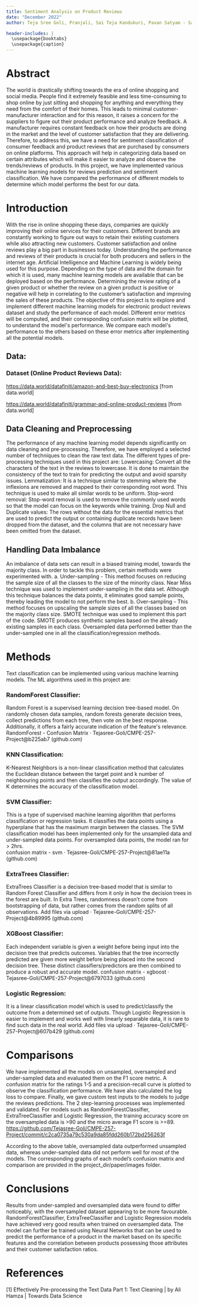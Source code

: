 ```yaml
---
title: Sentiment Analysis on Product Reviews
date: "December 2022"
author: Teja Sree Goli, Pranjali, Sai Teja Kandukuri, Pavan Satyam - San José State University

header-includes: |
  \usepackage{booktabs}
  \usepackage{caption}
---
```


# Abstract

The world is drastically shifting towards the era of online shopping and social media. People find it extremely feasible and less time-consuming to shop online by just sitting and shopping for anything and everything they need from the comfort of their homes. This leads to minimal customer-manufacturer interaction and for this reason, it raises a concern for the suppliers to figure out their product performance and analyze feedback. A manufacturer requires constant feedback on how their products are doing in the market and the level of customer satisfaction that they are delivering. Therefore, to address this, we have a need for sentiment classification of consumer feedback and product reviews that are purchased by consumers on online platforms. This approach will help in categorizing data based on certain attributes which will make it easier to analyze and observe the trends/reviews of products. In this project, we have implemented various machine learning models for reviews prediction and sentiment classification. We have compared the performance of different models to determine which model performs the best for our data. 

# Introduction

With the rise in online shopping these days, companies are quickly improving their online services for their customers. Different brands are constantly working to figure out ways to retain their existing customers while also attracting new customers. Customer satisfaction and online reviews play a big part in businesses today. Understanding the performance and reviews of their products is crucial for both producers and sellers in the internet age. Artificial Intelligence and Machine Learning is widely being used for this purpose. Depending on the type of data and the domain for which it is used, many machine learning models are available that can be deployed based on the performance. Determining the review rating of a given product or whether the review on a given product is positive or negative will help in correlating to the customer’s satisfaction and improving the sales of these products. 
The objective of this project is to explore and implement different machine learning models for electronic product reviews dataset and study the performance of each model. Different error metrics will be computed, and their corresponding confusion matrix will be plotted, to understand the model's performance. We compare each model's performance to the others based on these error metrics after implementing all the potential models. 

## Data:

### Dataset (Online Product Reviews Data):

https://data.world/datafiniti/amazon-and-best-buy-electronics [from data.world]

https://data.world/datafiniti/grammar-and-online-product-reviews [from data.world]

## Data Cleaning and Preprocessing

The performance of any machine learning model depends significantly on data cleaning and pre-processing. Therefore, we have employed a selected number of techniques to clean the raw text data. The different types of pre-processing techniques used in this project are:
Lowercasing: Convert all the characters of the text in the reviews to lowercase. It is done to maintain the consistency of the text to train for predicting the output and avoid sparsity issues.
Lemmatization: It is a technique similar to stemming where the inflexions are removed and mapped to their corresponding root word. This technique is used to make all similar words to be uniform.
Stop-word removal: Stop-word removal is used to remove the commonly used words so that the model can focus on the keywords while training.
Drop Null and Duplicate values: The rows without the data for the essential metrics that are used to predict the output or containing duplicate records have been dropped from the dataset, and the columns that are not necessary have been omitted from the dataset.

## Handling Data Imbalance

An imbalance of data sets can result in a biased training model, towards the majority class. In order to tackle this problem, certain methods were experimented with.
a.    Under-sampling - This method focuses on reducing the sample size of all the classes to the size of the minority class. Near Miss technique was used to implement under-sampling in the data set. Although this technique balances the data points, it eliminates good sample points, thereby leading the model to not perform the best.
b.    Over-sampling - This method focuses on upscaling the sample sizes of all the classes based on the majority class size. SMOTE technique was used to implement this part of the code. SMOTE produces synthetic samples based on the already existing samples in each class. Oversampled data performed better than the under-sampled one in all the classification/regression methods.

# Methods

Text classification can be implemented using various machine learning models. The ML algorithms used in this project are:

### RandomForest Classifier: 

Random Forest is a supervised learning decision tree-based model. On randomly chosen data samples, random forests generate decision trees, collect predictions from each tree, then vote on the best response. Additionally, it offers a fairly accurate indication of the feature's relevance.
RandomForest - Confusion Matrix · Tejasree-Goli/CMPE-257-Project@b225ab7 (github.com)
 
### KNN Classification: 

K-Nearest Neighbors is a non-linear classification method that calculates the Euclidean distance between the target point and k number of neighbouring points and then classifies the output accordingly. The value of K determines the accuracy of the classification model. 

 
### SVM Classifier:

This is a type of supervised machine learning algorithm that performs classification or regression tasks. It classifies the data points using a hyperplane that has the maximum margin between the classes.
The SVM classification model has been implemented only for the unsampled data and under-sampled data points. For oversampled data points, the model ran for > 2hrs.  
confusion matrix - svm · Tejasree-Goli/CMPE-257-Project@81ae11a (github.com)

### ExtraTrees Classifier: 

ExtraTrees Classifier is a decision tree-based model that is similar to Random Forest Classifier and differs from it only in how the decision trees in the forest are built. In Extra Trees, randomness doesn’t come from bootstrapping of data, but rather comes from the random splits of all observations.
Add files via upload · Tejasree-Goli/CMPE-257-Project@4b89995 (github.com)

### XGBoost Classifier: 

 Each independent variable is given a weight before being input into the decision tree that predicts outcomes. Variables that the tree incorrectly predicted are given more weight before being placed into the second decision tree. These distinct classifiers/predictors are then combined to produce a robust and accurate model.
confusion matrix - xgboost · Tejasree-Goli/CMPE-257-Project@6797033 (github.com)

### Logistic Regression: 

It is a linear classification model which is used to predict/classify the outcome from a determined set of outputs. Though Logistic Regression is easier to implement and works well with linearly separable data, it is rare to find such data in the real world.
Add files via upload · Tejasree-Goli/CMPE-257-Project@607b429 (github.com)

# Comparisons

We have implemented all the models on unsampled, oversampled and under-sampled data and evaluated them on the F1 score metric. A confusion matrix for the ratings 1-5 and a precision-recall curve is plotted to observe the classification performance. We have also calculated the log loss to compare. Finally, we gave custom test inputs to the models to judge the reviews predictions. 
The 2 step-learning processes was implemented and validated. For models such as RandomForestClassifier, ExtraTreeClassifier and Logistic Regression, the training accuracy score on the oversampled data is >90 and the micro average F1 score is >=89.      
https://github.com/Tejasree-Goli/CMPE-257-Project/commit/c2ca0735a79c530a9da85fdd260b172bd256263f

According to the above table, oversampled data outperformed unsampled data, whereas under-sampled data did not perform well for most of the models. The corresponding graphs of each model’s confusion matrix and comparison are provided in the project_dir/paper/images folder.

# Conclusions

Results from under-sampled and oversampled data were found to differ noticeably, with the oversampled dataset appearing to be more favourable.
RandomForestClassifier, ExtraTreeClassifier and Logistic Regression models have achieved very good results when trained on oversampled data. 
The model can further be trained using Neural Networks that can be used to predict the performance of a product in the market based on its specific features and the correlation between products possessing those attributes and their customer satisfaction ratios. 

# References

[1] Effectively Pre-processing the Text Data Part 1: Text Cleaning | by Ali Hamza | Towards Data Science
